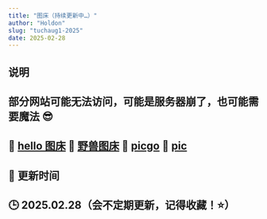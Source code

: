 ```yaml
---
title: "图床（持续更新中…）"
author: "Holdon"
slug: "tuchaug1-2025"
date: 2025-02-28
---
```


## 说明  

**部分网站可能无法访问，可能是服务器崩了，也可能需要魔法 😎**   
---
🔹 **[hello 图床](https://www.helloimg.com/)** 
🔹 **[野兽图床](https://photo.459122.xyz/)**
🔹 **[picgo](https://www.picgo.net/holdon798)** 
🔹 **[pic](https://pic.yt/upload)** 
---
## 🔄 更新时间  
🕒 **2025.02.28**（会不定期更新，记得收藏！⭐）  
---
